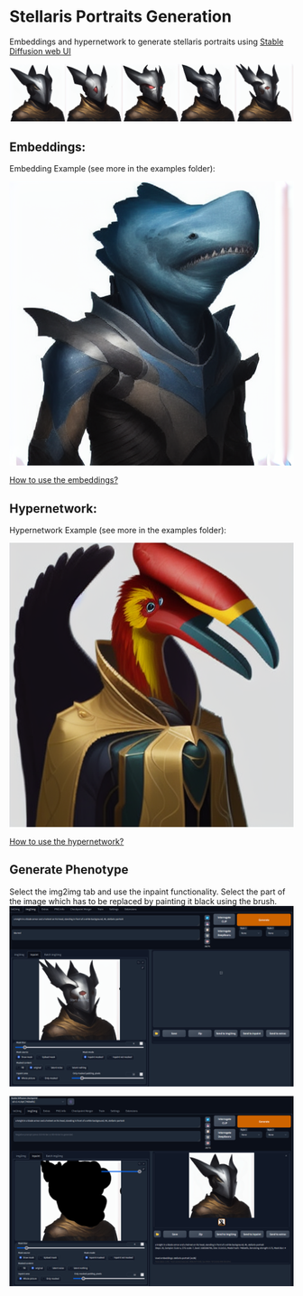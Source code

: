 # Stellaris Portraits Generation
Embeddings and hypernetwork to generate stellaris portraits using [Stable Diffusion web UI](https://github.com/AUTOMATIC1111/stable-diffusion-webui) 

![knight-species](./embeddings/examples/knight/knight-species.png?raw=true)


## Embeddings:

Embedding Example (see more in the examples folder):

![embedding-example](./embeddings/examples/stellaris-portrait-generated-shark-2.png?raw=true)

[How to use the embeddings?](https://github.com/AUTOMATIC1111/stable-diffusion-webui/wiki/Textual-Inversion)


## Hypernetwork:

Hypernetwork Example (see more in the examples folder):

![hypernetwork-example](./hypernetwork/examples/stellaris-potrait-network-70000.png?raw=true)

[How to use the hypernetwork?](https://rentry.org/hypernetwork4dumdums)

## Generate Phenotype

Select the img2img tab and use the inpaint functionality. Select the part of the image which has to be replaced by painting it black using the brush. 
![Step1](./screenshots/Step2.png?raw=true)

![Step2](./screenshots/Step1.png?raw=true)





